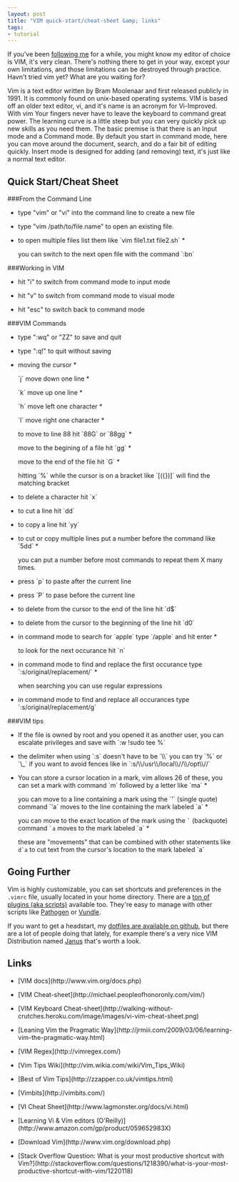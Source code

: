 ```yaml
---
layout: post
title: "VIM quick-start/cheat-sheet &amp; links"
tags:
- tutorial
---
```


If you've been [following me](http://twitter.com/jkirchartz) for a while, you might know my editor of choice is VIM,
it's very clean. There's nothing there to get in your way, except your own limitations, and those limitations can be
destroyed through practice. Havn't tried vim yet? What are you waiting for?

Vim is a text editor written by Bram Moolenaar and first released publicly in 1991. It is commonly found on unix-based operating systems. VIM is based off an older text editor, vi, and it's name is an acronym for Vi-Improved.
With vim Your fingers never have to leave the keyboard to command great power. The learning curve is a little steep but you can very quickly pick up new skills as you need them. The basic premise is that there is an Input mode
and a Command mode. By default you start in command mode, here you can move around the document, search, and do a fair bit of editing quickly. Insert mode is designed for adding (and removing) text, it's just like a normal text
editor.

Quick Start/Cheat Sheet
-----------

###From the Command Line

* <p>type "vim" or "vi" into the command line to create a new file
* <p>type "vim /path/to/file.name" to open an existing file. 
* <p>to open multiple files list them like `vim file1.txt file2.sh`
    * <p>you can switch to the next open file with the command `:bn`

###Working in VIM

* <p>hit "i" to switch from command mode to input mode
* <p>hit "v" to switch from command mode to visual mode
* <p>hit "esc" to switch back to command mode

###VIM Commands
* <p>type ":wq" or "ZZ" to save and quit
* <p>type ":q!" to quit without saving
* <p>moving the cursor
    * <p>`j` move down one line
    * <p>`k` move up one line
    * <p>`h` move left one character
    * <p>`l` move right one character
    * <p>to move to line 88 hit `88G` or `88gg`
    * <p>move to the begining of a file hit `gg`
    * <p>move to the end of the file hit `G`
    * <p>hitting `%` while the cursor is on a bracket like `[({})]` will find the matching bracket
* <p>to delete a character hit `x`
* <p>to cut a line hit `dd`
* <p>to copy a line hit `yy`
* <p>to cut or copy multiple lines put a number before the command like `5dd`
    * <p>you can put a number before most commands to repeat them X many times.
* <p>press `p` to paste after the current line
* <p>press `P` to pase before the current line
* <p>to delete from the cursor to the end of the line hit `d$`
* <p>to delete from the cursor to the beginning of the line hit `d0`
* <p>in command mode to search for `apple` type `/apple` and hit enter
    * <p>to look for the next occurance hit `n`
* <p>in command mode to find and replace the first occurance type `:s/original/replacement/`
    * <p>when searching you can use regular expressions
* <p>in command mode to find and replace all occurances type `:s/original/replacement/g`


###VIM tips
* <p>If the file is owned by root and you opened it as another user, you can escalate privileges and save with `:w !sudo tee %`
* <p>the delimiter when using `:s` doesn't have to be `\\` you can try `%` or `\_` if you want to avoid fences like in `:s/\\/usr\\/local\\//\\/opt\\//`
* <p>You can store a cursor location in a mark, vim allows 26 of these, you can set a mark with command `m` followed by a letter like `ma`
    * <p>you can move to a line containing a mark using the `'` (single quote) command `'a` moves to the line containing the mark labeled `a`
    * <p>you can move to the exact location of the mark using the <code>`</code> (backquote) command <code>`a</code> moves to the mark labeled `a`
    * <p>these are "movements" that can be combined with other statements like <code>d`a</code> to cut text from the cursor's location to the mark labeled `a`

Going Further
------------
Vim is highly customizable, you can set shortcuts and preferences in the `.vimrc` file, usually located in your home directory.
There are a [ton of plugins (aka scripts)](http://www.vim.org/scripts/) available too. They're easy to manage with other scripts
like [Pathogen](https://github.com/tpope/vim-pathogen) or [Vundle](https://github.com/gmarik/vundle). 

If you want to get a headstart, my [dotfiles are available on github](https://github.com/jkirchartz/dotfiles), but there are a lot of people 
doing that lately, for example there's a very nice VIM Distribution named [Janus](https://github.com/carlhuda/janus) that's worth a look.

Links
------------
* <p>[VIM docs](http://www.vim.org/docs.php) 
* <p>[VIM Cheat-sheet](http://michael.peopleofhonoronly.com/vim/)
* <p>[VIM Keyboard Cheat-sheet](http://walking-without-crutches.heroku.com/image/images/vi-vim-cheat-sheet.png)
* <p>[Leaning Vim the Pragmatic Way](http://jrmiii.com/2009/03/06/learning-vim-the-pragmatic-way.html)
* <p>[VIM Regex](http://vimregex.com/)
* <p>[Vim Tips Wiki](http://vim.wikia.com/wiki/Vim_Tips_Wiki)
* <p>[Best of Vim Tips](http://zzapper.co.uk/vimtips.html)
* <p>[Vimbits](http://vimbits.com/)
* <p>[VI Cheat Sheet](http://www.lagmonster.org/docs/vi.html)
* <p>[Learning Vi & Vim editors (O'Reilly)](http://www.amazon.com/gp/product/059652983X)
* <p>[Download Vim](http://www.vim.org/download.php)
* <p>[Stack Overflow Question: What is your most productive shortcut with Vim?](http://stackoverflow.com/questions/1218390/what-is-your-most-productive-shortcut-with-vim/1220118)

